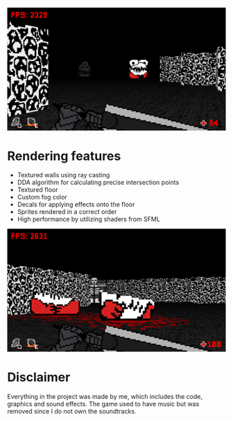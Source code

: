 ![github-small](Berserk/Berserk/Resources/Textures/Showcase2.png)
# Rendering features
* Textured walls using ray casting
* DDA algorithm for calculating precise intersection points
* Textured floor
* Custom fog color
* Decals for applying effects onto the floor
* Sprites rendered in a correct order
* High performance by utilizing shaders from SFML

![github-small](Berserk/Berserk/Resources/Textures/Showcase1.png)

# Disclaimer
Everything in the project was made by me, which includes the code, graphics and sound effects. The game used to have music but was removed since I do not own the soundtracks.
